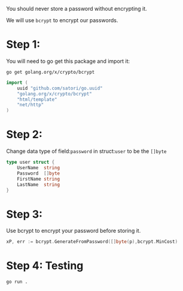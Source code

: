 You should never store a password without encrypting it.

We will use ```bcrypt``` to encrypt our passwords.

# Step 1:
You will need to go get this package and import it:
```shell
go get golang.org/x/crypto/bcrypt
```

```go
import (
    uuid "github.com/satori/go.uuid"
    "golang.org/x/crypto/bcrypt"
    "html/template"
    "net/http"
)
```

# Step 2:
Change data type of field:```password``` in struct:```user``` to be the ```[]byte```

```go
type user struct {
	UserName  string
	Password  []byte
	FirstName string
	LastName  string
}
```

# Step 3:
Use bcrypt to encrypt your password before storing it.
```go
xP, err := bcrypt.GenerateFromPassword([]byte(p),bcrypt.MinCost)
```

# Step 4: Testing
```shell
go run .
```